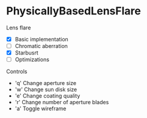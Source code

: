 # PhysicallyBasedLensFlare
Lens flare
- [x] Basic implementation
- [ ] Chromatic aberration
- [x] Starbusrt
- [ ] Optimizations

Controls
- 'q' Change aperture size
- 'w' Change sun disk size
- 'e' Change coating quality
- 'r' Change number of aperture blades
- 'a' Toggle wireframe

